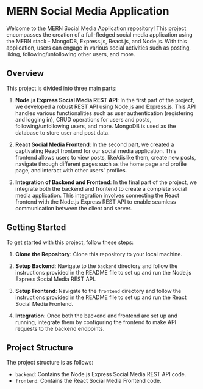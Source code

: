 # MERN Social Media Application

Welcome to the MERN Social Media Application repository! This project encompasses the creation of a full-fledged social media application using the MERN stack - MongoDB, Express.js, React.js, and Node.js. With this application, users can engage in various social activities such as posting, liking, following/unfollowing other users, and more.

## Overview

This project is divided into three main parts:

1. **Node.js Express Social Media REST API**: In the first part of the project, we developed a robust REST API using Node.js and Express.js. This API handles various functionalities such as user authentication (registering and logging in), CRUD operations for users and posts, following/unfollowing users, and more. MongoDB is used as the database to store user and post data.

2. **React Social Media Frontend**: In the second part, we created a captivating React frontend for our social media application. This frontend allows users to view posts, like/dislike them, create new posts, navigate through different pages such as the home page and profile page, and interact with other users' profiles.

3. **Integration of Backend and Frontend**: In the final part of the project, we integrate both the backend and frontend to create a complete social media application. This integration involves connecting the React frontend with the Node.js Express REST API to enable seamless communication between the client and server.

## Getting Started

To get started with this project, follow these steps:

1. **Clone the Repository**: Clone this repository to your local machine.

2. **Setup Backend**: Navigate to the `backend` directory and follow the instructions provided in the README file to set up and run the Node.js Express Social Media REST API.

3. **Setup Frontend**: Navigate to the `frontend` directory and follow the instructions provided in the README file to set up and run the React Social Media Frontend.

4. **Integration**: Once both the backend and frontend are set up and running, integrate them by configuring the frontend to make API requests to the backend endpoints.

## Project Structure

The project structure is as follows:

- `backend`: Contains the Node.js Express Social Media REST API code.
- `frontend`: Contains the React Social Media Frontend code.
